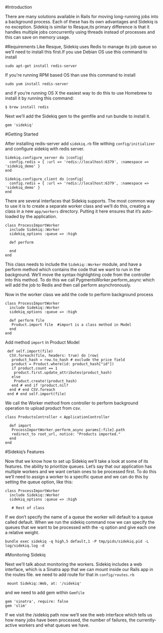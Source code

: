 #Introduction

There are many solutions available in Rails for moving long-running jobs into a background process. Each of these has its own advantages and Sidekiq is no exception. Sidekiq is similar to Resque,its primary difference is that it handles multiple jobs concurrently using threads instead of processes and this can save on memory usage.

#Requirements
Like Resque, Sidekiq uses Redis to manage its job queue so we’ll need to install this first.If you use Debian OS use this command to install

```
sudo apt-get install redis-server
```
If you're running RPM based OS than use this command to install

```
sudo yum install redis-server
```

and if you’re running OS X the easiest way to do this to use Homebrew to install it by running this command:

```
$ brew install redis
```

Next we’ll add the Sidekiq gem to the gemfile and run bundle to install it.

```
gem 'sidekiq'
```
#Getting Started

After installing redis-server add ```sidekiq.rb``` file withing ```config/initializer``` and configure sidekiq with redis server.

```
Sidekiq.configure_server do |config|
  config.redis = { :url => 'redis://localhost:6379', :namespace => 'sidekiq_demo' }
end

Sidekiq.configure_client do |config|
  config.redis = { :url => 'redis://localhost:6379', :namespace => 'sidekiq_demo' }
end
```

There are several interfaces that Sidekiq supports. The most common way to use it is to create a separate worker class and we’ll do this, creating a class in a new ```app/workers``` directory. Putting it here ensures that it’s auto-loaded by the application.

```
class ProcessImportWorker
  include Sidekiq::Worker
  sidekiq_options :queue => :high

  def perform

  end
end
```

This class needs to include the ```Sidekiq::Worker``` module, and have a perform method which contains the code that we want to run in the background. We’ll move the syntax-highlighting code from the controller into this method. To do this we call PygmentsWorker.perform_async which will add the job to Redis and then call perform asynchronously.

Now in the worker class we add the code to perform background process

```
class ProcessImportWorker
  include Sidekiq::Worker
  sidekiq_options :queue => :high

  def perform file
   Product.import file  #import is a class method in Model
  end
end
```
Add method ```import``` in Product Model

```
 def self.import(file)
  CSV.foreach(file, headers: true) do |row| 
   product_hash = row.to_hash # exclude the price field
   product = Product.where(id: product_hash["id"])
   if product.count == 1
    product.first.update_attributes(product_hash)
   else
    Product.create!(product_hash)
   end # end if !product.nil?
  end # end CSV.foreach
 end # end self.import(file)

```
We call the Worker method from controller to perform background operation to upload product from csv.

```
class ProductsController < ApplicationController 

  def import
   ProcessImportWorker.perform_async params[:file].path
   redirect_to root_url, notice: "Products imported."
  end
end
```
#Sidekiq’s Features

Now that we know how to set up Sidekiq we’ll take a look at some of its features. the ability to prioritize queues. Let’s say that our application has multiple workers and we want certain ones to be processed first. To do this we’ll need to assign a worker to a specific queue and we can do this by setting the queue option, like this:

```
class ProcessImportWorker
  include Sidekiq::Worker
  sidekiq_options :queue => :high

   # Rest of class 
```

If we don’t specify the name of a queue the worker will default to a queue called default. When we run the sidekiq command now we can specify the queues that we want to be processed with the -q option and give each one a relative weight.

```
bundle exec sidekiq -q high,5 default,1 -P tmp/pids/sidekiq.pid -L log/sidekiq.log -d
```

#Monitoring Sidekiq

Next we’ll talk about monitoring the workers. Sidekiq includes a web interface, which is a Sinatra app that we can mount inside our Rails app in the routes file. we need to add route for that in ```config/routes.rb```
```
 mount Sidekiq::Web, at: '/sidekiq'
```

and we need to add gem within ```Gemfile```

```
gem 'sinatra', require: false
gem 'slim'
```
If we visit the /sidekiq path now we’ll see the web interface which tells us how many jobs have been processed, the number of failures, the currently-active workers and what queues we have.

